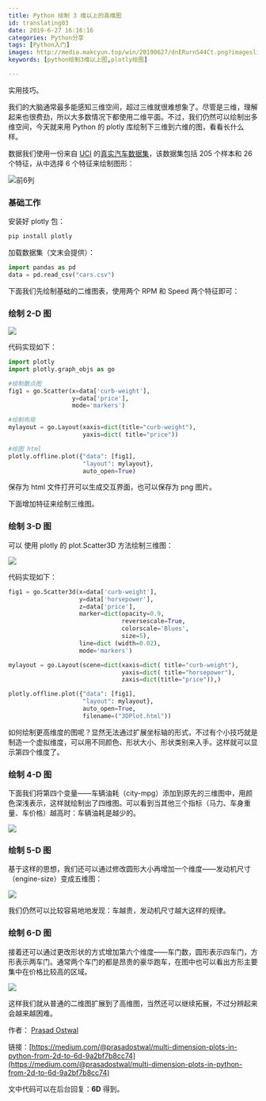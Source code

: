 ```yaml
---
title: Python 绘制 3 维以上的高维图
id: translating03
date: 2019-6-27 16:16:16
categories: Python分享
tags: [Python入门]
images: http://media.makcyun.top/win/20190627/dnERurnS44Ct.png?imageslim
keywords: [python绘制3维以上图,plotly绘图]

---
```


实用技巧。

<!-- more -->  

我们的大脑通常最多能感知三维空间，超过三维就很难想象了。尽管是三维，理解起来也很费劲，所以大多数情况下都使用二维平面。不过，我们仍然可以绘制出多维空间，今天就来用 Python 的 plotly 库绘制下三维到六维的图，看看长什么样。

数据我们使用一份来自 [UCI](https://archive.ics.uci.edu/ml/index.php) 的[真实汽车数据集](https://archive.ics.uci.edu/ml/datasets/automobile)，该数据集包括 205 个样本和 26 个特征，从中选择 6 个特征来绘制图形：

![前6列](http://media.makcyun.top/win/20190627/AJu7Aw8lwE8S.png?imageslim)

### 基础工作

安装好 plotly 包：

```python
pip install plotly
```

加载数据集（文末会提供）：

```python
import pandas as pd
data = pd.read_csv("cars.csv")
```



下面我们先绘制基础的二维图表，使用两个 RPM 和 Speed 两个特征即可：

### 绘制 2-D 图

![](http://media.makcyun.top/FlAC486KCRfJmMvJ1xlfGCo39V2M)

代码实现如下：

```python
import plotly
import plotly.graph_objs as go

#绘制散点图
fig1 = go.Scatter(x=data['curb-weight'],
                  y=data['price'],
                  mode='markers')

#绘制布局
mylayout = go.Layout(xaxis=dict(title="curb-weight"),
                     yaxis=dict( title="price"))

#绘图 html
plotly.offline.plot({"data": [fig1],
                     "layout": mylayout},
                     auto_open=True)
```

保存为 html 文件打开可以生成交互界面，也可以保存为 png 图片。

下面增加特征来绘制三维图。

### 绘制 3-D 图

可以 使用 plotly 的 plot.Scatter3D 方法绘制三维图：

![](http://media.makcyun.top/Fv5IpWE7MEYtU4N3gmhU5jU1h9c-)

代码实现如下：

```python
fig1 = go.Scatter3d(x=data['curb-weight'],
                    y=data['horsepower'],
                    z=data['price'],
                    marker=dict(opacity=0.9,
                                reversescale=True,
                                colorscale='Blues',
                                size=5),
                    line=dict (width=0.02),
                    mode='markers')

mylayout = go.Layout(scene=dict(xaxis=dict( title="curb-weight"),
                                yaxis=dict( title="horsepower"),
                                zaxis=dict(title="price")),)

plotly.offline.plot({"data": [fig1],
                     "layout": mylayout},
                     auto_open=True,
                     filename=("3DPlot.html"))
```



如何绘制更高维度的图呢？显然无法通过扩展坐标轴的形式，不过有个小技巧就是制造一个虚拟维度，可以用不同颜色、形状大小、形状类别来入手。这样就可以显示第四个维度了。

### 绘制 4-D 图

下面我们将第四个变量——车辆油耗（city-mpg）添加到原先的三维图中，用颜色深浅表示，这样就绘制出了四维图。可以看到当其他三个指标（马力、车身重量、车价格）越高时：车辆油耗是越少的。

![](http://media.makcyun.top/FsRiV3dDbl0efTpEr5LNiwoLdVB2)



### 绘制 5-D 图

基于这样的思想，我们还可以通过修改圆形大小再增加一个维度——发动机尺寸（engine-size）变成五维图：

![](http://media.makcyun.top/FmGxqd6iWLn09_07p440bgw2t-Az)

我们仍然可以比较容易地地发现：车越贵，发动机尺寸越大这样的规律。



### 绘制 6-D 图

接着还可以通过更改形状的方式增加第六个维度——车门数，圆形表示四车门，方形表示两车门。通常两个车门的都是昂贵的豪华跑车，在图中也可以看出方形主要集中在价格比较高的区域。

![](http://media.makcyun.top/Fs_SH0GPkVTJzgmQN01o8dtB2BZR)

这样我们就从普通的二维图扩展到了高维图，当然还可以继续拓展，不过分辨起来会越来越困难。

作者： [Prasad Ostwal](https://medium.com/@prasadostwal?source=user_popover)  

链接：[https://medium.com/@prasadostwal/multi-dimension-plots-in-python-from-2d-to-6d-9a2bf7b8cc74](https://medium.com/@prasadostwal/multi-dimension-plots-in-python-from-2d-to-6d-9a2bf7b8cc74)

文中代码可以在后台回复：**6D** 得到。

